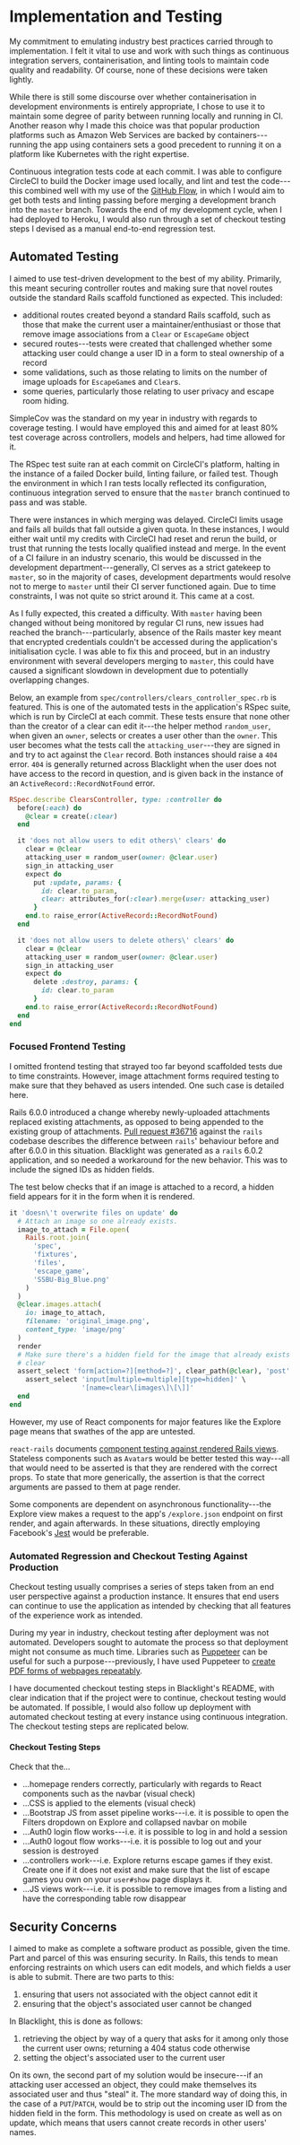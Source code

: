 # Implementation and Testing

<!--
In addition to illustrating "coding traps", this should highlight particular
novel aspects to algorithms. Testing should be according to the scheme presented
in the Analysis chapter and should follow some suitable model---e.g. category
partition, state machine-based. Both functional testing and user-acceptance
testing are appropriate. For experimental/investigative projects, techniques
developed should be evaluated against a standard result set for calibration, as
well as the "live" data set. For theoretical projects, the relative
power/expressiveness of the theory should be evaluated with respect to competing
approaches.
-->

My commitment to emulating industry best practices carried through to
implementation. I felt it vital to use and work with such things as continuous
integration servers, containerisation, and linting tools to maintain code
quality and readability. Of course, none of these decisions were taken lightly. 

While there is still some discourse over whether containerisation in development
environments is entirely appropriate, I chose to use it to maintain some degree
of parity between running locally and running in CI. Another reason why I made
this choice was that popular production platforms such as Amazon Web Services
are backed by containers---running the app using containers sets a good
precedent to running it on a platform like Kubernetes with the right expertise.

Continuous integration tests code at each commit. I was able to configure
CircleCI to build the Docker image used locally, and lint and test the
code---this combined well with my use of the [GitHub
Flow](https://guides.github.com/introduction/flow/), in which I would aim to get
both tests and linting passing before merging a development branch into the
`master` branch. Towards the end of my development cycle, when I had deployed to
Heroku, I would also run through a set of checkout testing steps I devised as a
manual end-to-end regression test.

## Automated Testing

I aimed to use test-driven development to the best of my ability. Primarily,
this meant securing controller routes and making sure that novel routes outside
the standard Rails scaffold functioned as expected. This included:

- additional routes created beyond a standard Rails scaffold, such as those that
  make the current user a maintainer/enthusiast or those that remove image
  associations from a `Clear` or `EscapeGame` object
- secured routes---tests were created that challenged whether some attacking
  user could change a user ID in a form to steal ownership of a record
- some validations, such as those relating to limits on the number of image
  uploads for `EscapeGame`s and `Clear`s.
- some queries, particularly those relating to user privacy and escape room
  hiding.

SimpleCov was the standard on my year in industry with regards to coverage
testing. I would have employed this and aimed for at least 80% test coverage
across controllers, models and helpers, had time allowed for it.

The RSpec test suite ran at each commit on CircleCI's platform, halting in the
instance of a failed Docker build, linting failure, or failed test. Though the
environment in which I ran tests locally reflected its configuration, continuous
integration served to ensure that the `master` branch continued to pass and was
stable.

There were instances in which merging was delayed. CircleCI limits usage and
fails all builds that fall outside a given quota. In these instances, I would
either wait until my credits with CircleCI had reset and rerun the build, or
trust that running the tests locally qualified instead and merge. In the event
of a CI failure in an industry scenario, this would be discussed in the
development department---generally, CI serves as a strict gatekeep to `master`,
so in the majority of cases, development departments would resolve not to merge
to `master` until their CI server functioned again. Due to time constraints, I
was not quite so strict around it. This came at a cost.

As I fully expected, this created a difficulty. With `master` having been
changed without being monitored by regular CI runs, new issues had reached the
branch---particularly, absence of the Rails master key meant that encrypted
credentials couldn't be accessed during the application's initialisation cycle.
I was able to fix this and proceed, but in an industry environment with several
developers merging to `master`, this could have caused a significant slowdown in
development due to potentially overlapping changes.

Below, an example from `spec/controllers/clears_controller_spec.rb` is featured.
This is one of the automated tests in the application's RSpec suite, which is
run by CircleCI at each commit. These tests ensure that none other than the
creator of a clear can edit it---the helper method `random_user`, when given an
`owner`, selects or creates a user other than the `owner`. This user becomes
what the tests call the `attacking_user`---they are signed in and try to act
against the `Clear` record. Both instances should raise a `404` error. `404` is
generally returned across Blacklight when the user does not have access to the
record in question, and is given back in the instance of an
`ActiveRecord::RecordNotFound` error.

```ruby
RSpec.describe ClearsController, type: :controller do
  before(:each) do
    @clear = create(:clear)
  end

  it 'does not allow users to edit others\' clears' do
    clear = @clear
    attacking_user = random_user(owner: @clear.user)
    sign_in attacking_user
    expect do
      put :update, params: {
        id: clear.to_param,
        clear: attributes_for(:clear).merge(user: attacking_user)
      }
    end.to raise_error(ActiveRecord::RecordNotFound)
  end

  it 'does not allow users to delete others\' clears' do
    clear = @clear
    attacking_user = random_user(owner: @clear.user)
    sign_in attacking_user
    expect do
      delete :destroy, params: {
        id: clear.to_param
      }
    end.to raise_error(ActiveRecord::RecordNotFound)
  end
end
```

### Focused Frontend Testing

I omitted frontend testing that strayed too far beyond scaffolded tests due to
time constraints. However, image attachment forms required testing to make sure
that they behaved as users intended. One such case is detailed here.

Rails 6.0.0 introduced a change whereby newly-uploaded attachments replaced
existing attachments, as opposed to being appended to the existing group of
attachments. [Pull request #36716](https://github.com/rails/rails/pull/36716)
against the `rails` codebase describes the difference between `rails`' behaviour
before and after 6.0.0 in this situation. Blacklight was generated as a `rails`
6.0.2 application, and so needed a workaround for the new behavior. This was to
include the signed IDs as hidden fields.

The test below checks that if an image is attached to a record, a hidden field
appears for it in the form when it is rendered.

```ruby
it 'doesn\'t overwrite files on update' do
  # Attach an image so one already exists.
  image_to_attach = File.open(
    Rails.root.join(
      'spec',
      'fixtures',
      'files',
      'escape_game',
      'SSBU-Big_Blue.png'
    )
  )
  @clear.images.attach(
    io: image_to_attach,
    filename: 'original_image.png',
    content_type: 'image/png'
  )
  render
  # Make sure there's a hidden field for the image that already exists on the
  # clear
  assert_select 'form[action=?][method=?]', clear_path(@clear), 'post' do
    assert_select 'input[multiple=multiple][type=hidden]' \
                  '[name=clear\[images\]\[\]]'
  end
end
```

However, my use of React components for major features like
the Explore page means that swathes of the app are untested.

`react-rails` documents [component testing against rendered Rails
views](https://github.com/reactjs/react-rails/blob/d5da11129459cd75fd003c75319b1f7440c37322/README.md#test-component).
Stateless components such as `Avatar`s would be better tested this way---all
that would need to be asserted is that they are rendered with the correct props.
To state that more generically, the assertion is that the correct arguments are
passed to them at page render.

Some components are dependent on asynchronous functionality---the Explore view
makes a request to the app's `/explore.json` endpoint on first render, and again
afterwards. In these situations, directly employing Facebook's
[Jest](https://jestjs.io) would be preferable.

### Automated Regression and Checkout Testing Against Production

Checkout testing usually comprises a series of steps taken from an end user
perspective against a production instance. It ensures that end users can
continue to use the application as intended by checking that all features of the
experience work as intended.

During my year in industry, checkout testing after deployment was not automated.
Developers sought to automate the process so that deployment might not consume
as much time. Libraries such as
[Puppeteer](https://github.com/puppeteer/puppeteer/) can be useful for such a
purpose---previously, I have used Puppeteer to [create PDF forms of webpages
repeatably](https://github.com/boardfish/CV/blob/ed664d0e87e4d0ec1d6afab8214a5753e033669e/topdf.js).

I have documented checkout testing steps in Blacklight's README, with clear
indication that if the project were to continue, checkout testing would be
automated. If possible, I would also follow up deployment with automated
checkout testing at every instance using continuous integration. The checkout
testing steps are replicated below.

#### Checkout Testing Steps

Check that the...

- ...homepage renders correctly, particularly with regards to React components
  such as the navbar (visual check)
- ...CSS is applied to the elements (visual check)
- ...Bootstrap JS from asset pipeline works---i.e. it is possible to open the
  Filters dropdown on Explore and collapsed navbar on mobile
- ...Auth0 login flow works---i.e. it is possible to log in and hold a session
- ...Auth0 logout flow works---i.e. it is possible to log out and your session
  is destroyed
- ...controllers work---i.e. Explore returns escape games if they exist. Create
  one if it does not exist and make sure that the list of escape games you own
  on your `user#show` page displays it.
- ...JS views work---i.e. it is possible to remove images from a listing and
  have the corresponding table row disappear

## Security Concerns

I aimed to make as complete a software product as possible, given the time. Part
and parcel of this was ensuring security. In Rails, this tends to mean enforcing
restraints on which users can edit models, and which fields a user is able to
submit. There are two parts to this:

1. ensuring that users not associated with the object cannot edit it
2. ensuring that the object's associated user cannot be changed

In Blacklight, this is done as follows:

1. retrieving the object by way of a query that asks for it among only those the
   current user owns; returning a 404 status code otherwise
2. setting the object's associated user to the current user

On its own, the second part of my solution would be insecure---if an attacking
user accessed an object, they could make themselves its associated user and thus
"steal" it. The more standard way of doing this, in the case of a `PUT`/`PATCH`,
would be to strip out the incoming user ID from the hidden field in the form.
This methodology is used on create as well as on update, which means that users
cannot create records in other users' names.